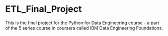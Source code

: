 # ETL_Final_Project
This is the final project for the Python for Data Engineering course - a part of the 5 series course in coursera called IBM Data Engineering Foundations.
